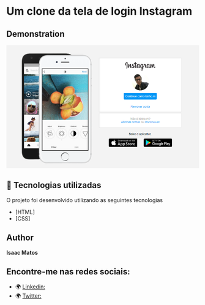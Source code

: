 # Um clone da tela de login Instagram
## Demonstration
<img src="./img/06.png" alt="Exemplo">

## 🚀 Tecnologias utilizadas

O projeto foi desenvolvido utilizando as seguintes tecnologias

- [HTML]
- [CSS]


## Author

**Isaac Matos**

## Encontre-me nas redes sociais:
- 🌍 [Linkedin:](#-https://www.linkedin.com/in/isaac-matos-568b6911a/)
- 🌍 [Twitter:](#-https://twitter.com/ic_matos)